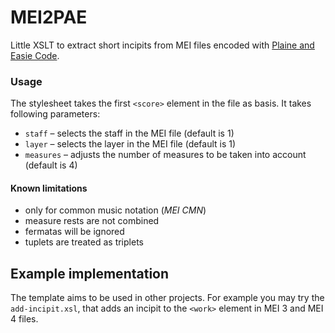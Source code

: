 # MEI2PAE

Little XSLT to extract short incipits from MEI files encoded with [Plaine and Easie Code](https://www.iaml.info/plaine-easie-code).

### Usage
The stylesheet takes the first `<score>` element in the file as basis. 
It takes following parameters: 
* `staff` – selects the staff in the MEI file (default is 1)
* `layer` – selects the layer in the MEI file (default is 1)
* `measures` – adjusts the number of measures to be taken into account (default is 4)

#### Known limitations
* only for common music notation (*MEI CMN*)
* measure rests are not combined
* fermatas will be ignored
* tuplets are treated as triplets

## Example implementation
The template aims to be used in other projects. For example you may try the `add-incipit.xsl`, that adds an incipit to the `<work>` element in MEI 3 and MEI 4 files.
